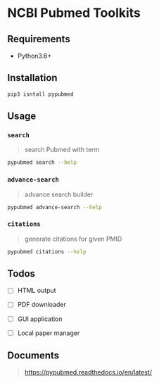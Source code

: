 # NCBI Pubmed Toolkits

## Requirements
- Python3.6+

## Installation
```bash
pip3 isntall pypubmed
```

## Usage
### `search`
> search Pubmed with term
```bash
pypubmed search --help
```

### `advance-search`
> advance search builder
```bash
pypubmed advance-search --help
```

### `citations`
> generate citations for given PMID
```bash
pypubmed citations --help
```

## Todos
- [ ] HTML output
- [ ] PDF downloader
- [ ] GUI application
- [ ] Local paper manager


## Documents
> https://pypubmed.readthedocs.io/en/latest/
